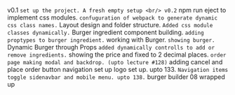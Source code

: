 v0.1
    ` set up the project. A fresh empty setup <br/>
v0.2
    ` npm run eject to implement css modules.
    ` confuguration of webpack to generate dynamic css class names.
    ` Layout design and folder structure.
    ` Added css module classes dynamically.
    ` Burger ingredient component building.
    ` adding proptypes to burger ingredient.
    ` working with Burger.
    ` showing burger.
    ` Dynamic Burger through Props
    ` added dynamically controlls to add or remove ingredients.
    ` showing the price and fixed to 2 decimal places.
    ` order page making modal and backdrop. (upto lecture #128)
    ` adding cancel and place order button navigation set up logo set up. upto 133.
    ` Navigation items toggle sidenavbar and mobile menu. upto 138.
    ` burger builder 08 wrapped up
